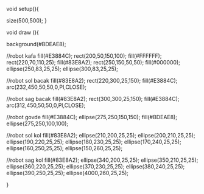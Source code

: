void setup(){
  
size(500,500);
}

void draw (){
  
background(#BDEAE8);

//robot kafa
fill(#E3884C);
rect(200,50,150,100);
fill(#FFFFFF);
rect(220,70,110,25);
fill(#83E8A2);
rect(250,150,50,50);
fill(#000000);
ellipse(250,83,25,25);
ellipse(300,83,25,25);

//robot sol bacak
fill(#83E8A2);
rect(220,300,25,150);
fill(#E3884C);
arc(232,450,50,50,0,PI,CLOSE);

//robot sag bacak
fill(#83E8A2);
rect(300,300,25,150);
fill(#E3884C);
arc(312,450,50,50,0,PI,CLOSE);

//robot govde
fill(#E3884C);
ellipse(275,250,150,150);
fill(#BDEAE8);
ellipse(275,250,100,100);

//robot sol kol
fill(#83E8A2);
ellipse(210,200,25,25);
ellipse(200,210,25,25);
ellipse(190,220,25,25);
ellipse(180,230,25,25);
ellipse(170,240,25,25);
ellipse(160,250,25,25);
ellipse(150,260,25,25);

//robot sag kol
fill(#83E8A2);
ellipse(340,200,25,25);
ellipse(350,210,25,25);
ellipse(360,220,25,25);
ellipse(370,230,25,25);
ellipse(380,240,25,25);
ellipse(390,250,25,25);
ellipse(4000,260,25,25);


}
